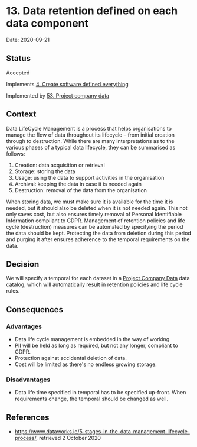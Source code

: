 # 13. Data retention defined on each data component

Date: 2020-09-21

## Status

Accepted

Implements [4. Create software defined everything](0004-create-software-defined-everything.md)

Implemented by [53. Project company data](0053-project-company-data.md)

## Context

Data LifeCycle Management is a process that helps organisations to manage the flow of data throughout its lifecycle – from initial creation through to destruction. While there are many interpretations as to the various phases of a typical data lifecycle, they can be summarised as follows:
1. Creation: data acquisition or retrieval
2. Storage: storing the data
3. Usage: using the data to support activities in the organisation
4. Archival: keeping the data in case it is needed again
5. Destruction: removal of the data from the organisation

When storing data, we must make sure it is available for the time it is needed, but it should also be deleted when it is not needed again. This not only saves cost, but also ensures timely removal of Personal Identifiable Information compliant to GDPR.
Management of retention policies and life cycle (destruction) measures can be automated by specifying the period the data should be kept. Protecting the data from deletion during this period and purging it after ensures adherence to the temporal requirements on the data.

## Decision

We will specify a temporal for each dataset in a [Project Company Data](0053-project-company-data.md) data catalog, which will automatically result in retention policies and life cycle rules.

## Consequences

### Advantages

* Data life cycle management is embedded in the way of working.
* PII will be held as long as required, but not any longer, compliant to GDPR.
* Protection against accidental deletion of data.
* Cost will be limited as there's no endless growing storage.

### Disadvantages

* Data life time specified in temporal has to be specified up-front. When requirements change, the temporal should be changed as well.

## References

* https://www.dataworks.ie/5-stages-in-the-data-management-lifecycle-process/, retrieved 2 October 2020
